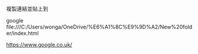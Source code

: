 複製連結並貼上到 

google file:///C:/Users/wonga/OneDrive/%E6%A1%8C%E9%9D%A2/New%20folder/index.html

https://www.google.co.uk/
